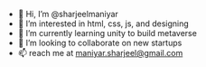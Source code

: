 - 👋 Hi, I’m @sharjeelmaniyar
- 👀 I’m interested in html, css, js, and designing
- 🌱 I’m currently learning unity to build metaverse
- 💞️ I’m looking to collaborate on new startups
- 📫 reach me at maniyar.sharjeel@gmail.com
